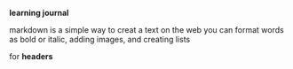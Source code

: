 **learning journal**
  
markdown is a simple way to creat a text on the web you can format words as bold or italic, adding images, and creating lists 


for **headers** 
